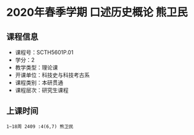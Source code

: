 # 2020年春季学期 口述历史概论 熊卫民






## 课程信息

- 课程号：SCTH5601P.01
- 学分：2
- 教学类型：理论课
- 开课单位：科技史与科技考古系
- 课程类别：本研贯通
- 课程层次：研究生课程

## 上课时间

```
1~18周 2409 :4(6,7) 熊卫民
```

